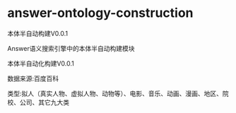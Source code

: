 # answer-ontology-construction
本体半自动构建V0.0.1

Answer语义搜索引擎中的本体半自动构建模块

本体半自动化构建V0.0.1 

数据来源:百度百科 

类型:拟人（真实人物、虚拟人物、动物等）、电影、音乐、动画、漫画、地区、院校、公司、其它九大类
